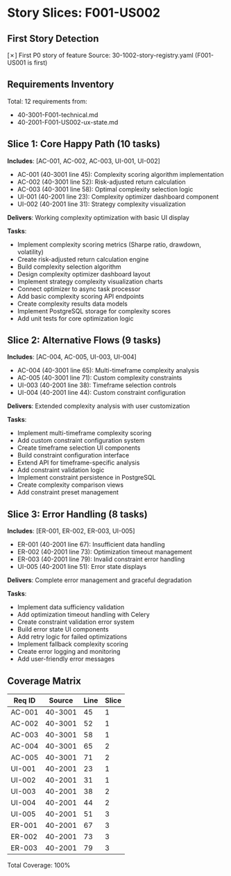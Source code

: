 # Story Slices: F001-US002

## First Story Detection
[✗] First P0 story of feature
Source: 30-1002-story-registry.yaml (F001-US001 is first)

## Requirements Inventory
Total: 12 requirements from:
- 40-3001-F001-technical.md
- 40-2001-F001-US002-ux-state.md

## Slice 1: Core Happy Path (10 tasks)
**Includes**: [AC-001, AC-002, AC-003, UI-001, UI-002]
- AC-001 (40-3001 line 45): Complexity scoring algorithm implementation
- AC-002 (40-3001 line 52): Risk-adjusted return calculation
- AC-003 (40-3001 line 58): Optimal complexity selection logic
- UI-001 (40-2001 line 23): Complexity optimizer dashboard component
- UI-002 (40-2001 line 31): Strategy complexity visualization

**Delivers**: Working complexity optimization with basic UI display

**Tasks**:
- Implement complexity scoring metrics (Sharpe ratio, drawdown, volatility)
- Create risk-adjusted return calculation engine
- Build complexity selection algorithm
- Design complexity optimizer dashboard layout
- Implement strategy complexity visualization charts
- Connect optimizer to async task processor
- Add basic complexity scoring API endpoints
- Create complexity results data models
- Implement PostgreSQL storage for complexity scores
- Add unit tests for core optimization logic

## Slice 2: Alternative Flows (9 tasks)
**Includes**: [AC-004, AC-005, UI-003, UI-004]
- AC-004 (40-3001 line 65): Multi-timeframe complexity analysis
- AC-005 (40-3001 line 71): Custom complexity constraints
- UI-003 (40-2001 line 38): Timeframe selection controls
- UI-004 (40-2001 line 44): Custom constraint configuration

**Delivers**: Extended complexity analysis with user customization

**Tasks**:
- Implement multi-timeframe complexity scoring
- Add custom constraint configuration system
- Create timeframe selection UI components
- Build constraint configuration interface
- Extend API for timeframe-specific analysis
- Add constraint validation logic
- Implement constraint persistence in PostgreSQL
- Create complexity comparison views
- Add constraint preset management

## Slice 3: Error Handling (8 tasks)
**Includes**: [ER-001, ER-002, ER-003, UI-005]
- ER-001 (40-2001 line 67): Insufficient data handling
- ER-002 (40-2001 line 73): Optimization timeout management
- ER-003 (40-2001 line 79): Invalid constraint error handling
- UI-005 (40-2001 line 51): Error state displays

**Delivers**: Complete error management and graceful degradation

**Tasks**:
- Implement data sufficiency validation
- Add optimization timeout handling with Celery
- Create constraint validation error system
- Build error state UI components
- Add retry logic for failed optimizations
- Implement fallback complexity scoring
- Create error logging and monitoring
- Add user-friendly error messages

## Coverage Matrix
| Req ID | Source | Line | Slice |
|--------|--------|------|-------|
| AC-001 | 40-3001 | 45 | 1 |
| AC-002 | 40-3001 | 52 | 1 |
| AC-003 | 40-3001 | 58 | 1 |
| AC-004 | 40-3001 | 65 | 2 |
| AC-005 | 40-3001 | 71 | 2 |
| UI-001 | 40-2001 | 23 | 1 |
| UI-002 | 40-2001 | 31 | 1 |
| UI-003 | 40-2001 | 38 | 2 |
| UI-004 | 40-2001 | 44 | 2 |
| UI-005 | 40-2001 | 51 | 3 |
| ER-001 | 40-2001 | 67 | 3 |
| ER-002 | 40-2001 | 73 | 3 |
| ER-003 | 40-2001 | 79 | 3 |

Total Coverage: 100%